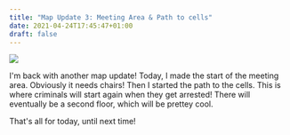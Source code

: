 ```yaml
---
title: "Map Update 3: Meeting Area & Path to cells"
date: 2021-04-24T17:45:47+01:00
draft: false
---
```


<picture>
	<source media="(max-width:600px)" srcset="/images/600x/Main-Building-Map2.webp" />
	<source media="(max-width:600px)" srcset="/images/600x/Main-Building-Map2.png" />
	<source media="(max-width:600px)" srcset="/images/600x/Main-Building-Map2.jpg" />
	<source media="(max-width:1000px)" srcset="/images/1000x/Main-Building-Map2.webp" />
	<source media="(max-width:1000px)" srcset="/images/1000x/Main-Building-Map2.png" />
	<source media="(max-width:1000px)" srcset="/images/1000x/Main-Building-Map2.jpg" />
	<source media="(max-width:1400px)" srcset="/images/1400x/Main-Building-Map2.webp" />
	<source media="(max-width:1400px)" srcset="/images/1400x/Main-Building-Map2.png" />
	<source media="(max-width:1400px)" srcset="/images/1400x/Main-Building-Map2.jpg" />
	<source media="(max-width:2000px)" srcset="/images/2000x/Main-Building-Map2.webp" />
	<source media="(max-width:2000px)" srcset="/images/2000x/Main-Building-Map2.png" />
	<source media="(max-width:2000px)" srcset="/images/2000x/Main-Building-Map2.jpg" />
	<source media="(max-width:2600px)" srcset="/images/2600x/Main-Building-Map2.webp" />
	<source media="(max-width:2600px)" srcset="/images/2600x/Main-Building-Map2.png" />
	<source media="(max-width:2600px)" srcset="/images/2600x/Main-Building-Map2.jpg" />
	<source media="(min-width:2601px)" srcset="/images/original/Main-Building-Map2.png" />
	<source media="(min-width:2601px)" srcset="/images/original/Main-Building-Map2.jpg" />
	<img src="/images/original/Main-Building-Map2.webp" />
</picture>

I'm back with another map update! Today, I made the start of the meeting area. Obviously it needs chairs! Then I started the path to the cells. This is where criminals will start again when they get arrested! There will eventually be a second floor, which will be prettey cool.

That's all for today, until next time!
